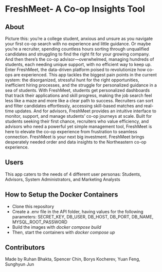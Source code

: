 # FreshMeet- A Co-op Insights Tool

## About

Picture this: you’re a college student, anxious and unsure as you navigate your first co-op search with no experience and little guidance. Or maybe you’re a recruiter, spending countless hours sorting through unqualified candidates and struggling to find the right fit for your growing company. And then there’s the co-op advisor—overwhelmed, managing hundreds of students, each needing unique support, with no efficient way to keep up.
Enter FreshMeet, the data-driven platform poised to revolutionize how co-ops are experienced. This app tackles the biggest pain points in the current system: the disorganized, stressful hunt for the right opportunities, inefficient hiring processes, and the struggle for personalized guidance in a sea of students. With FreshMeet, students get personalized dashboards that track their applications and skill progress, making the job search feel less like a maze and more like a clear path to success. Recruiters can sort and filter candidates effortlessly, accessing skill-based matches and real-time updates. And for advisors, FreshMeet provides an intuitive interface to monitor, support, and manage students’ co-op journeys at scale.
Built for students seeking their first chance, recruiters who value efficiency, and advisors who need a powerful yet simple management tool, FreshMeet is here to elevate the co-op experience from frustration to seamless connection. FreshMeet is your next big investment. FreshMeet brings desperately needed order and data insights to the Northeastern co-op experience.

## Users

This app caters to the needs of 4 different user personas: Students, Advisors, System Administrators, and Marketing Analysts

## How to Setup the Docker Containers
* Clone this repository
* Create a .env file in the API folder, having values for the following parameters: SECRET_KEY, DB_USER, DB_HOST, DB_PORT, DB_NAME, MYSQL_ROOT_PASSWORD
* Build the images with _docker compose build_
* Then, start the containers with _docker compose up_

## Contributors

Made by Ruhan Bhakta, Spencer Chin, Borys Kocherev, Yuan Feng, Sunghyun Jun


